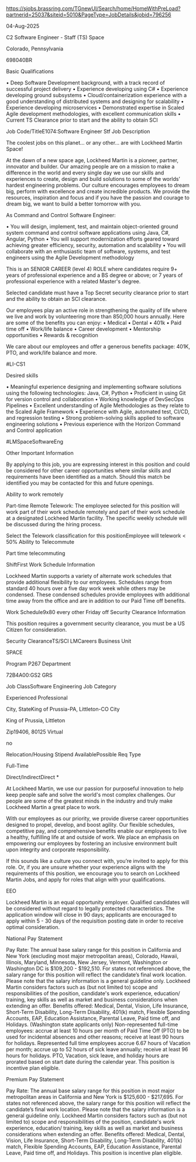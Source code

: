 https://sjobs.brassring.com/TGnewUI/Search/home/HomeWithPreLoad?partnerid=25037&siteid=5010&PageType=JobDetails&jobid=796256


04-Aug-2025

C2 Software Engineer - Staff (TS)
Space

Colorado, Pennsylvania

698040BR

Basic Qualifications

• Deep Software Development background, with a track record of successful project delivery
• Experience developing using C#
• Experience developing ground subsystems
• Cloud/containerization experience with a good understanding of distributed systems and designing for scalability
• Experience developing microservices
• Demonstrated expertise in Scaled Agile development methodologies, with excellent communication skills
• Current TS Clearance prior to start and the ability to obtain SCI

Job Code/TitleE1074:Software Engineer Stf
Job Description

The coolest jobs on this planet… or any other… are with Lockheed Martin Space!

At the dawn of a new space age, Lockheed Martin is a pioneer, partner, innovator and builder. Our amazing people are on a mission to make a difference in the world and every single day we use our skills and experiences to create, design and build solutions to some of the worlds’ hardest engineering problems. Our culture encourages employees to dream big, perform with excellence and create incredible products. We provide the resources, inspiration and focus and if you have the passion and courage to dream big, we want to build a better tomorrow with you.

As Command and Control Software Engineer:

• You will design, implement, test, and maintain object-oriented ground system command and control software applications using Java, C#, Angular, Python
• You will support modernization efforts geared toward achieving greater efficiency, security, automation and scalability
• You will collaborate with an enthusiastic team of software, systems, and test engineers using the Agile Development methodology

This is an SENIOR CAREER (level 4) ROLE where candidates require 9+ years of professional experience and a BS degree or above; or 7 years of professional experience with a related Master's degree.

Selected candidate must have a Top Secret security clearance prior to start and the ability to obtain an SCI clearance.

Our employees play an active role in strengthening the quality of life where we live and work by volunteering more than 850,000 hours annually. Here are some of the benefits you can enjoy:
• Medical
• Dental
• 401k
• Paid time off
• Work/life balance
• Career development
• Mentorship opportunities
• Rewards & recognition

We care about our employees and offer a generous benefits package: 401K, PTO, and work/life balance and more.

#LI-CS1

Desired skills

• Meaningful experience designing and implementing software solutions using the following technologies: Java, C#, Python
• Proficient in using Git for version control and collaboration
• Working knowledge of DevSecOps Pipelines
• Excellent understanding of Agile Methodologies as they relate to the Scaled Agile Framework
• Experience with Agile, automated test, CI/CD, and regression testing
• Strong problem-solving skills applied to software engineering solutions
• Previous experience with the Horizon Command and Control application

#LMSpaceSoftwareEng

Other Important Information

By applying to this job, you are expressing interest in this position and could be considered for other career opportunities where similar skills and requirements have been identified as a match. Should this match be identified you may be contacted for this and future openings.

Ability to work remotely

Part-time Remote Telework: The employee selected for this position will work part of their work schedule remotely and part of their work schedule at a designated Lockheed Martin facility. The specific weekly schedule will be discussed during the hiring process.

Select the Telework classification for this positionEmployee will telework < 50%
Ability to Telecommute

Part time telecommuting

ShiftFirst
Work Schedule Information

Lockheed Martin supports a variety of alternate work schedules that provide additional flexibility to our employees. Schedules range from standard 40 hours over a five day work week while others may be condensed. These condensed schedules provide employees with additional time away from the office and are in addition to our Paid Time off benefits.

Work Schedule9x80 every other Friday off
Security Clearance Information

This position requires a government security clearance, you must be a US Citizen for consideration.

Security ClearanceTS/SCI
LMCareers Business Unit

SPACE

Program P267
Department

72B4A00:GS2 GRS

Job ClassSoftware Engineering
Job Category

Experienced Professional

City, StateKing of Prussia-PA, Littleton-CO
City

King of Prussia, Littleton

Zip19406, 80125
Virtual

no

Relocation/Housing Stipend AvailablePossible
Req Type

Full-Time

Direct/IndirectDirect
*

At Lockheed Martin, we use our passion for purposeful innovation to help keep people safe and solve the world's most complex challenges. Our people are some of the greatest minds in the industry and truly make Lockheed Martin a great place to work.

With our employees as our priority, we provide diverse career opportunities designed to propel, develop, and boost agility. Our flexible schedules, competitive pay, and comprehensive benefits enable our employees to live a healthy, fulfilling life at and outside of work. We place an emphasis on empowering our employees by fostering an inclusive environment built upon integrity and corporate responsibility.

If this sounds like a culture you connect with, you’re invited to apply for this role. Or, if you are unsure whether your experience aligns with the requirements of this position, we encourage you to search on Lockheed Martin Jobs, and apply for roles that align with your qualifications.

EEO

Lockheed Martin is an equal opportunity employer. Qualified candidates will be considered without regard to legally protected characteristics.
The application window will close in 90 days; applicants are encouraged to apply within 5 - 30 days of the requisition posting date in order to receive optimal consideration.

National Pay Statement

Pay Rate: The annual base salary range for this position in California and New York (excluding most major metropolitan areas), Colorado, Hawaii, Illinois, Maryland, Minnesota, New Jersey, Vermont, Washington or Washington DC is $109,200 - $192,510. For states not referenced above, the salary range for this position will reflect the candidate’s final work location. Please note that the salary information is a general guideline only. Lockheed Martin considers factors such as (but not limited to) scope and responsibilities of the position, candidate's work experience, education/ training, key skills as well as market and business considerations when extending an offer. Benefits offered: Medical, Dental, Vision, Life Insurance, Short-Term Disability, Long-Term Disability, 401(k) match, Flexible Spending Accounts, EAP, Education Assistance, Parental Leave, Paid time off, and Holidays. (Washington state applicants only) Non-represented full-time employees: accrue at least 10 hours per month of Paid Time Off (PTO) to be used for incidental absences and other reasons; receive at least 90 hours for holidays. Represented full time employees accrue 6.67 hours of Vacation per month; accrue up to 52 hours of sick leave annually; receive at least 96 hours for holidays. PTO, Vacation, sick leave, and holiday hours are prorated based on start date during the calendar year. This position is incentive plan eligible.

Premium Pay Statement

Pay Rate: The annual base salary range for this position in most major metropolitan areas in California and New York is $125,600 - $217,695. For states not referenced above, the salary range for this position will reflect the candidate’s final work location. Please note that the salary information is a general guideline only. Lockheed Martin considers factors such as (but not limited to) scope and responsibilities of the position, candidate's work experience, education/ training, key skills as well as market and business considerations when extending an offer. Benefits offered: Medical, Dental, Vision, Life Insurance, Short-Term Disability, Long-Term Disability, 401(k) match, Flexible Spending Accounts, EAP, Education Assistance, Parental Leave, Paid time off, and Holidays. This position is incentive plan eligible.